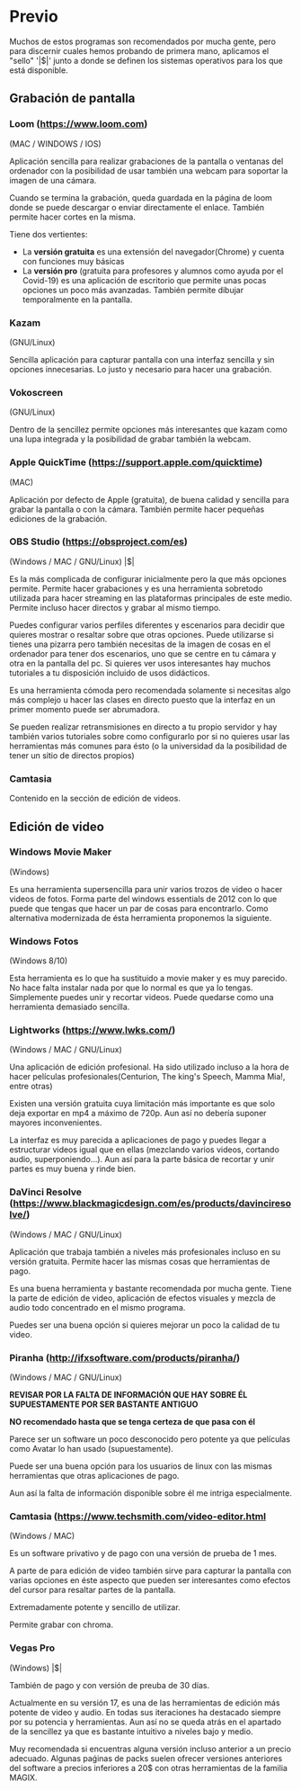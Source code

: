 # Previo

Muchos de estos programas son recomendados por mucha gente, pero para discernir cuales hemos probando de primera mano, aplicamos el "sello" '|$|' junto a donde se definen los sistemas operativos para los que está disponible.


## Grabación de pantalla

### Loom (https://www.loom.com)
(MAC / WINDOWS / IOS)

Aplicación sencilla para realizar grabaciones de la pantalla o ventanas del ordenador con la posibilidad de usar también una webcam para soportar la imagen de una cámara.

Cuando se termina la grabación, queda guardada en la página de loom donde se puede descargar o enviar directamente el enlace. También permite hacer cortes en la misma.

Tiene dos vertientes:
* La __versión gratuita__ es una extensión del navegador(Chrome) y cuenta con funciones muy básicas
* La __versión pro__ (gratuita para profesores y alumnos como ayuda por el Covid-19) es una aplicación de escritorio que permite unas pocas opciones un poco más avanzadas. También permite dibujar temporalmente en la pantalla.

### Kazam
(GNU/Linux)

Sencilla aplicación para capturar pantalla con una interfaz sencilla y sin opciones innecesarias. Lo justo y necesario para hacer una grabación.

### Vokoscreen
(GNU/Linux)

Dentro de la sencillez permite opciones más interesantes que kazam como una lupa integrada y la posibilidad de grabar también la webcam.

### Apple QuickTime (https://support.apple.com/quicktime)
(MAC)

Aplicación por defecto de Apple (gratuita), de buena calidad y sencilla para grabar la pantalla o con la cámara. También permite hacer pequeñas ediciones de la grabación.

### OBS Studio (https://obsproject.com/es)
(Windows / MAC / GNU/Linux) |$|

Es la más complicada de configurar inicialmente pero la que más opciones permite. Permite hacer grabaciones y es una herramienta sobretodo utilizada para hacer streaming en las plataformas principales de este medio. Permite incluso hacer directos y grabar al mismo tiempo.

Puedes configurar varios perfiles diferentes y escenarios para decidir que quieres mostrar o resaltar sobre que otras opciones. Puede utilizarse si tienes una pizarra pero también necesitas de la imagen de cosas en el ordenador para tener dos escenarios, uno que se centre en tu cámara y otra en la pantalla del pc. Si quieres ver usos interesantes hay muchos tutoriales a tu disposición incluido de usos didácticos.

Es una herramienta cómoda pero recomendada solamente si necesitas algo más complejo u hacer las clases en directo puesto que la interfaz en un primer momento puede ser abrumadora.

Se pueden realizar retransmisiones en directo a tu propio servidor y hay también varios tutoriales sobre como configurarlo por si no quieres usar las herramientas más comunes para ésto (o la universidad da la posibilidad de tener un sitio de directos propios)

### Camtasia

Contenido en la sección de edición de videos.

## Edición de video

### Windows Movie Maker
(Windows)

Es una herramienta supersencilla para unir varios trozos de video o hacer videos de fotos. Forma parte del windows essentials de 2012 con lo que puede que tengas que hacer un par de cosas para encontrarlo. Como alternativa modernizada de ésta herramienta proponemos la siguiente.

### Windows Fotos
(Windows 8/10)

Esta herramienta es lo que ha sustituido a movie maker y es muy parecido. No hace falta instalar nada por que lo normal es que ya lo tengas. Simplemente puedes unir y recortar videos. Puede quedarse como una herramienta demasiado sencilla.

### Lightworks (https://www.lwks.com/)
(Windows / MAC / GNU/Linux)

Una aplicación de edición profesional. Ha sido utilizado incluso a la hora de hacer películas profesionales(Centurion, The king's Speech, Mamma Mia!, entre otras)

Existen una versión gratuita cuya limitación más importante es que solo deja exportar en mp4 a máximo de 720p. Aun así no debería suponer mayores inconvenientes.

La interfaz es muy parecida a aplicaciones de pago y puedes llegar a estructurar videos igual que en ellas (mezclando varios videos, cortando audio, superponiendo...). Aun así para la parte básica de recortar y unir partes es muy buena y rinde bien.

### DaVinci Resolve (https://www.blackmagicdesign.com/es/products/davinciresolve/)
(Windows / MAC / GNU/Linux)

Aplicación que trabaja también a niveles más profesionales incluso en su versión gratuita. Permite hacer las mismas cosas que herramientas de pago.

Es una buena herramienta y bastante recomendada por mucha gente. Tiene la parte de edición de video, aplicación de efectos visuales y mezcla de audio todo concentrado en el mismo programa.

Puedes ser una buena opción si quieres mejorar un poco la calidad de tu video.

### Piranha (http://ifxsoftware.com/products/piranha/)
(Windows / MAC / GNU/Linux)

__REVISAR POR LA FALTA DE INFORMACIÓN QUE HAY SOBRE ÉL SUPUESTAMENTE POR SER BASTANTE ANTIGUO__

__NO recomendado hasta que se tenga certeza de que pasa con él__

Parece ser un software un poco desconocido pero potente ya que películas como Avatar lo han usado (supuestamente).

Puede ser una buena opción para los usuarios de linux con las mismas herramientas que otras aplicaciones de pago.

Aun así la falta de información disponible sobre él me intriga especialmente.

### Camtasia (https://www.techsmith.com/video-editor.html
(Windows / MAC)

Es un software privativo y de pago con una versión de prueba de 1 mes.

A parte de para edición de video también sirve para capturar la pantalla con varias opciones en éste aspecto que pueden ser interesantes como efectos del cursor para resaltar partes de la pantalla.

Extremadamente potente y sencillo de utilizar.

Permite grabar con chroma.

### Vegas Pro
(Windows) |$|

También de pago y con versión de preuba de 30 días.

Actualmente en su versión 17, es una de las herramientas de edición más potente de video y audio. En todas sus iteraciones ha destacado siempre por su potencia y herramientas. Aun así no se queda atrás en el apartado de la sencillez ya que es bastante intuitivo a niveles bajo y medio.

Muy recomendada si encuentras alguna versión incluso anterior a un precio adecuado. Algunas paǵinas de packs suelen ofrecer versiones anteriores del software a precios inferiores a 20$ con otras herramientas de la familia MAGIX.
